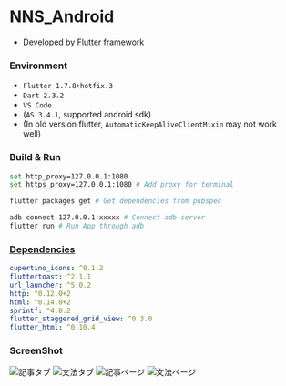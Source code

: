 # NNS_Android
+ Developed by [Flutter](https://flutter.dev/) framework

### Environment
+ `Flutter 1.7.8+hotfix.3`
+ `Dart 2.3.2`
+ `VS Code`
+ (`AS 3.4.1`, supported android sdk)
+ (In old version flutter, `AutomaticKeepAliveClientMixin` may not work well)

### Build & Run
```bash
set http_proxy=127.0.0.1:1080
set https_proxy=127.0.0.1:1080 # Add proxy for terminal

flutter packages get # Get dependencies from pubspec

adb connect 127.0.0.1:xxxxx # Connect adb server
flutter run # Run App through adb
```

### [Dependencies](https://github.com/Aoi-hosizora/NNS_Android/blob/master/pubspec.yaml)
```yaml
cupertino_icons: ^0.1.2
fluttertoast: ^2.1.1
url_launcher: ^5.0.2
http: ^0.12.0+2
html: ^0.14.0+2
sprintf: ^4.0.2
flutter_staggered_grid_view: ^0.3.0
flutter_html: ^0.10.4
```

### ScreenShot

![記事タブ](./assets/ScreenShot1.jpg)
![文法タブ](./assets/ScreenShot2.jpg)
![記事ページ](./assets/ScreenShot3.jpg)
![文法ページ](./assets/ScreenShot4.jpg)